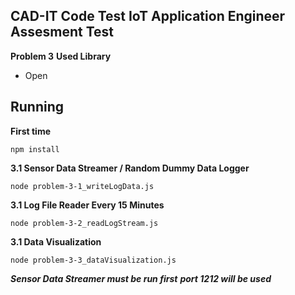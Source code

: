 ## CAD-IT Code Test IoT Application Engineer Assesment Test
**Problem 3**
**Used Library**

 - Open

## Running
**First time**

    npm install

**3.1 Sensor Data Streamer / Random Dummy Data Logger**

    node problem-3-1_writeLogData.js

**3.1 Log File Reader Every 15 Minutes**

    node problem-3-2_readLogStream.js

**3.1 Data Visualization**

    node problem-3-3_dataVisualization.js

***Sensor Data Streamer must be run first***
***port 1212 will be used***